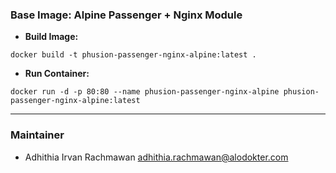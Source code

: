 ### Base Image: Alpine Passenger + Nginx Module
- **Build Image:**
```
docker build -t phusion-passenger-nginx-alpine:latest .
```
- **Run Container:**
```
docker run -d -p 80:80 --name phusion-passenger-nginx-alpine phusion-passenger-nginx-alpine:latest
```
------------
### Maintainer
- Adhithia Irvan Rachmawan <adhithia.rachmawan@alodokter.com>